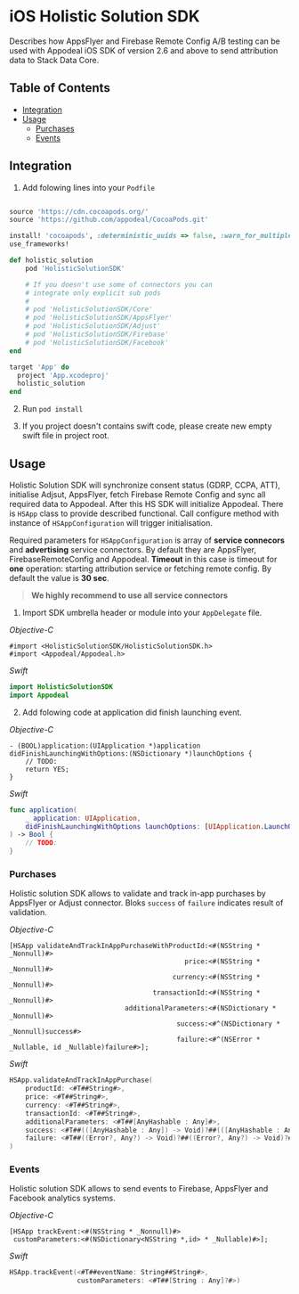 # iOS Holistic Solution SDK

Describes how AppsFlyer and Firebase Remote Config A/B testing can be used with
Appodeal iOS SDK of version 2.6 and above to send attribution data to Stack Data Core.

## Table of Contents

* [Integration](#integration)
* [Usage](#usage)
  + [Purchases](#purchases)
  + [Events](#events)

## Integration

1. Add folowing lines into your `Podfile`

``` ruby

source 'https://cdn.cocoapods.org/'
source 'https://github.com/appodeal/CocoaPods.git'

install! 'cocoapods', :deterministic_uuids => false, :warn_for_multiple_pod_sources => false
use_frameworks!

def holistic_solution
    pod 'HolisticSolutionSDK'

    # If you doesn't use some of connectors you can 
    # integrate only explicit sub pods
    #
    # pod 'HolisticSolutionSDK/Core'
    # pod 'HolisticSolutionSDK/AppsFlyer'
    # pod 'HolisticSolutionSDK/Adjust'
    # pod 'HolisticSolutionSDK/Firebase'
    # pod 'HolisticSolutionSDK/Facebook'
end

target 'App' do
  project 'App.xcodeproj'
  holistic_solution
end

``` 

2. Run `pod install` 

3. If you project doesn't contains swift code, please create new empty swift file in project root.

## Usage

Holistic Solution SDK will synchronize consent status (GDRP, CCPA, ATT), initialise Adjsut, AppsFlyer, fetch Firebase Remote Config and sync all required data to Appodeal. After this HS SDK will initialize Appodeal. There is `HSApp` class to provide described functional. Call configure method with instance of `HSAppConfiguration` will trigger initialisation.

Required parameters for `HSAppConfiguration` is array of **service connecors** and **advertising** service connectors. By default they are AppsFlyer, FirebaseRemoteConfig and Appodeal. **Timeout** in this case is timeout for **one** operation: starting attribution service or fetching remote config. By default the value is **30 sec**.

> **We highly recommend to use all service connectors**

1. Import SDK umbrella header or module into your `AppDelegate` file. 

*Objective-C*

```obj-c
#import <HolisticSolutionSDK/HolisticSolutionSDK.h>
#import <Appodeal/Appodeal.h>
```

*Swift*
```swift
import HolisticSolutionSDK
import Appodeal
```

2. Add folowing code at application did finish launching event.

*Objective-C*

``` obj-c
- (BOOL)application:(UIApplication *)application didFinishLaunchingWithOptions:(NSDictionary *)launchOptions {
    // TODO:  
    return YES;
}
```

*Swift*
``` swift
func application(
    _ application: UIApplication,
    didFinishLaunchingWithOptions launchOptions: [UIApplication.LaunchOptionsKey: Any]?
) -> Bool {
    // TODO: 
}
```

### Purchases

Holistic solution SDK allows to validate and track in-app purchases by AppsFlyer or Adjust connector. Bloks `success` of `failure` indicates result of validation.

*Objective-C*
``` obj-c
[HSApp validateAndTrackInAppPurchaseWithProductId:<#(NSString * _Nonnull)#> 
                                            price:<#(NSString * _Nonnull)#> 
                                         currency:<#(NSString * _Nonnull)#> 
                                    transactionId:<#(NSString * _Nonnull)#> 
                             additionalParameters:<#(NSDictionary * _Nonnull)#> 
                                          success:<#^(NSDictionary * _Nonnull)success#> 
                                          failure:<#^(NSError * _Nullable, id _Nullable)failure#>];
```

*Swift*
```swift
HSApp.validateAndTrackInAppPurchase(
    productId: <#T##String#>, 
    price: <#T##String#>, 
    currency: <#T##String#>, 
    transactionId: <#T##String#>, 
    additionalParameters: <#T##[AnyHashable : Any]#>, 
    success: <#T##(([AnyHashable : Any]) -> Void)?##(([AnyHashable : Any]) -> Void)?##([AnyHashable : Any]) -> Void#>, 
    failure: <#T##((Error?, Any?) -> Void)?##((Error?, Any?) -> Void)?##(Error?, Any?) -> Void#>
)
```

### Events

Holistic solution SDK allows to send events to Firebase, AppsFlyer and Facebook analytics systems.

*Objective-C*
``` obj-c
[HSApp trackEvent:<#(NSString * _Nonnull)#> 
 customParameters:<#(NSDictionary<NSString *,id> * _Nullable)#>];
```

*Swift*
```swift
HSApp.trackEvent(<#T##eventName: String##String#>, 
                 customParameters: <#T##[String : Any]?#>)
```